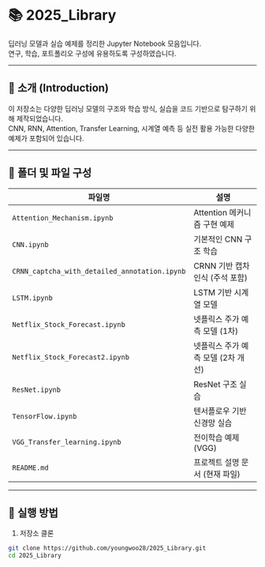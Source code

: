 # 📚 2025_Library

딥러닝 모델과 실습 예제를 정리한 Jupyter Notebook 모음입니다.  
연구, 학습, 포트폴리오 구성에 유용하도록 구성하였습니다.

---

## 🧠 소개 (Introduction)

이 저장소는 다양한 딥러닝 모델의 구조와 학습 방식, 실습을 코드 기반으로 탐구하기 위해 제작되었습니다.  
CNN, RNN, Attention, Transfer Learning, 시계열 예측 등 실전 활용 가능한 다양한 예제가 포함되어 있습니다.

---

## 📁 폴더 및 파일 구성

| 파일명 | 설명 |
|--------|------|
| `Attention_Mechanism.ipynb` | Attention 메커니즘 구현 예제 |
| `CNN.ipynb` | 기본적인 CNN 구조 학습 |
| `CRNN_captcha_with_detailed_annotation.ipynb` | CRNN 기반 캡차 인식 (주석 포함) |
| `LSTM.ipynb` | LSTM 기반 시계열 모델 |
| `Netflix_Stock_Forecast.ipynb` | 넷플릭스 주가 예측 모델 (1차) |
| `Netflix_Stock_Forecast2.ipynb` | 넷플릭스 주가 예측 모델 (2차 개선) |
| `ResNet.ipynb` | ResNet 구조 실습 |
| `TensorFlow.ipynb` | 텐서플로우 기반 신경망 실습 |
| `VGG_Transfer_learning.ipynb` | 전이학습 예제 (VGG) |
| `README.md` | 프로젝트 설명 문서 (현재 파일) |

---

## 🚀 실행 방법

1. 저장소 클론
```bash
git clone https://github.com/youngwoo28/2025_Library.git
cd 2025_Library
